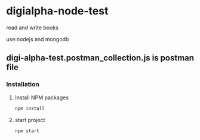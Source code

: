 
<h1>digialpha-node-test</h1>

<p>read and write books</p>
<p>use:nodejs and mongodb<p>
<h2>digi-alpha-test.postman_collection.js is postman file</h2>

### Installation

1. Install NPM packages
   ```sh
   npm install
   ```
2. start project
   ```sh
   npm start
   ```

